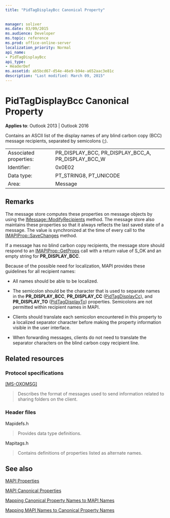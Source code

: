 ```yaml
---
title: "PidTagDisplayBcc Canonical Property"
 
 
manager: soliver
ms.date: 03/09/2015
ms.audience: Developer
ms.topic: reference
ms.prod: office-online-server
localization_priority: Normal
api_name:
- PidTagDisplayBcc
api_type:
- HeaderDef
ms.assetid: ab5bcd67-d54e-46e9-b94e-a652aac3e81c
description: "Last modified: March 09, 2015"
---
```


# PidTagDisplayBcc Canonical Property

  
  
**Applies to**: Outlook 2013 | Outlook 2016 
  
Contains an ASCII list of the display names of any blind carbon copy (BCC) message recipients, separated by semicolons (;).
  
|||
|:-----|:-----|
|Associated properties:  <br/> |PR_DISPLAY_BCC, PR_DISPLAY_BCC_A, PR_DISPLAY_BCC_W  <br/> |
|Identifier:  <br/> |0x0E02  <br/> |
|Data type:  <br/> |PT_STRING8, PT_UNICODE  <br/> |
|Area:  <br/> |Message  <br/> |
   
## Remarks

The message store computes these properties on message objects by using the [IMessage::ModifyRecipients](imessage-modifyrecipients.md) method. The message store also maintains these properties so that it always reflects the last saved state of a message. The value is synchronized at the time of every call to the [IMAPIProp::SaveChanges](imapiprop-savechanges.md) method. 
  
If a message has no blind carbon copy recipients, the message store should respond to an [IMAPIProp::GetProps](imapiprop-getprops.md) call with a return value of S_OK and an empty string for **PR_DISPLAY_BCC**. 
  
Because of the possible need for localization, MAPI provides these guidelines for all recipient names:
  
- All names should be able to be localized. 
    
- The semicolon should be the character that is used to separate names in the **PR_DISPLAY_BCC**, **PR_DISPLAY_CC** ([PidTagDisplayCc](pidtagdisplaycc-canonical-property.md)), and **PR_DISPLAY_TO** ([PidTagDisplayTo](pidtagdisplayto-canonical-property.md)) properties. Semicolons are not permitted within recipient names in MAPI. 
    
- Clients should translate each semicolon encountered in this property to a localized separator character before making the property information visible in the user interface. 
    
- When forwarding messages, clients do not need to translate the separator characters on the blind carbon copy recipient line. 
    
## Related resources

### Protocol specifications

[[MS-OXOMSG]](https://msdn.microsoft.com/library/daa9120f-f325-4afb-a738-28f91049ab3c%28Office.15%29.aspx)
  
> Describes the format of messages used to send information related to sharing folders on the client.
    
### Header files

Mapidefs.h
  
> Provides data type definitions.
    
Mapitags.h
  
> Contains definitions of properties listed as alternate names.
    
## See also



[MAPI Properties](mapi-properties.md)
  
[MAPI Canonical Properties](mapi-canonical-properties.md)
  
[Mapping Canonical Property Names to MAPI Names](mapping-canonical-property-names-to-mapi-names.md)
  
[Mapping MAPI Names to Canonical Property Names](mapping-mapi-names-to-canonical-property-names.md)

